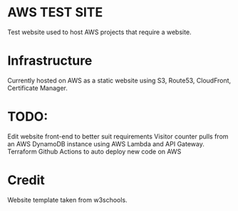 # AWS TEST SITE
Test website used to host AWS projects that require a website.

# Infrastructure


Currently hosted on AWS as a static website using S3, Route53, CloudFront, Certificate Manager. 



# TODO:
Edit website front-end to better suit requirements
Visitor counter pulls from an AWS DynamoDB instance using AWS Lambda and API Gateway.
Terraform
Github Actions to auto deploy new code on AWS

# Credit
Website template taken from w3schools.
